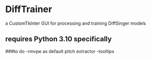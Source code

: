 # DiffTrainer
a CustomTkInter GUI for processing and training DiffSinger models
## requires Python 3.10 specifically

###to do
-rmvpe as default pitch extractor
-tooltips
